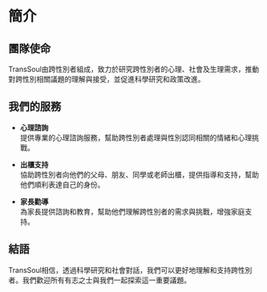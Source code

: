 # 簡介

## 團隊使命

TransSoul由跨性別者組成，致力於研究跨性別者的心理、社會及生理需求，推動對跨性別相關議題的理解與接受，並促進科學研究和政策改進。

## 我們的服務

- **心理諮詢**  
  提供專業的心理諮詢服務，幫助跨性別者處理與性別認同相關的情緒和心理挑戰。

- **出櫃支持**  
  協助跨性別者向他們的父母、朋友、同學或老師出櫃，提供指導和支持，幫助他們順利表達自己的身份。

- **家長勸導**  
  為家長提供諮詢和教育，幫助他們理解跨性別者的需求與挑戰，增強家庭支持。

## 結語

TransSoul相信，透過科學研究和社會對話，我們可以更好地理解和支持跨性別者。我們歡迎所有有志之士與我們一起探索這一重要議題。
